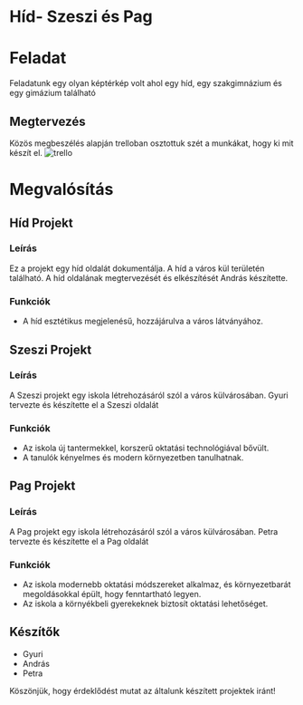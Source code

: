 # Híd- Szeszi és Pag
# Feladat
Feladatunk egy olyan képtérkép volt ahol egy híd, egy szakgimnázium és egy gimázium található

## Megtervezés
Közös megbeszélés alapján trelloban osztottuk szét a munkákat, hogy ki mit készít el.
![trello](https://github.com/AIGyuri/tesztproject/assets/145447217/ccc90226-d53a-4c8d-8a56-5418d71029f8)

# Megvalósítás
## Híd Projekt

### Leírás
Ez a projekt egy híd oldalát dokumentálja. A híd a város kül területén található. A híd oldalának megtervezését és elkészítését András készítette.

### Funkciók
- A híd esztétikus megjelenésű, hozzájárulva a város látványához.


## Szeszi Projekt

### Leírás
A Szeszi projekt egy iskola létrehozásáról szól a város külvárosában. Gyuri tervezte és készítette el a Szeszi oldalát

### Funkciók
- Az iskola új tantermekkel, korszerű oktatási technológiával bővült.
- A tanulók kényelmes és modern környezetben tanulhatnak.


## Pag Projekt

### Leírás
A Pag projekt egy iskola létrehozásáról szól a város külvárosában. Petra tervezte és készítette el a Pag oldalát

### Funkciók
- Az iskola modernebb oktatási módszereket alkalmaz, és környezetbarát megoldásokkal épült, hogy fenntartható legyen.
- Az iskola a környékbeli gyerekeknek biztosít oktatási lehetőséget.


## Készítők
- Gyuri
- András
- Petra

Köszönjük, hogy érdeklődést mutat az általunk készített projektek iránt!
